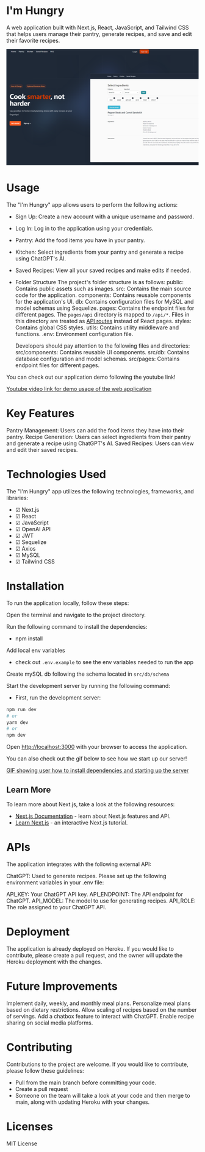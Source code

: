 # I'm Hungry

A web application built with Next.js, React, JavaScript, and Tailwind CSS that helps users manage their pantry, generate recipes, and save and edit their favorite recipes.

![Screenshot of web app](./public/images/readme-image.png)

# Usage

The "I'm Hungry" app allows users to perform the following actions:

- Sign Up: Create a new account with a unique username and password.
- Log In: Log in to the application using your credentials.
- Pantry: Add the food items you have in your pantry.
- Kitchen: Select ingredients from your pantry and generate a recipe using ChatGPT's AI.
- Saved Recipes: View all your saved recipes and make edits if needed.
- Folder Structure
  The project's folder structure is as follows:
  public: Contains public assets such as images.
  src: Contains the main source code for the application.
  components: Contains reusable components for the application's UI.
  db: Contains configuration files for MySQL and model schemas using Sequelize.
  pages: Contains the endpoint files for different pages.
  The `pages/api` directory is mapped to `/api/*`. Files in this directory are treated as [API routes](https://nextjs.org/docs/api-routes/introduction) instead of React pages.
  styles: Contains global CSS styles.
  utils: Contains utility middleware and functions.
  .env: Environment configuration file.

  Developers should pay attention to the following files and directories:
  src/components: Contains reusable UI components.
  src/db: Contains database configuration and model schemas.
  src/pages: Contains endpoint files for different pages.

You can check out our application demo following the youtube link!

[Youtube video link for demo usage of the web application](https://youtu.be/WdB640nxd3M)

# Key Features

Pantry Management: Users can add the food items they have into their pantry.
Recipe Generation: Users can select ingredients from their pantry and generate a recipe using ChatGPT's AI.
Saved Recipes: Users can view and edit their saved recipes.

# Technologies Used

The "I'm Hungry" app utilizes the following technologies, frameworks, and libraries:

- &#9745; Next.js
- &#9745; React
- &#9745; JavaScript
- &#9745; OpenAI API
- &#9745; JWT
- &#9745; Sequelize
- &#9745; Axios
- &#9745; MySQL
- &#9745; Tailwind CSS

# Installation

To run the application locally, follow these steps:

Open the terminal and navigate to the project directory.

Run the following command to install the dependencies:

- npm install

Add local env variables

- check out `.env.example` to see the env variables needed to run the app

Create mySQL db following the schema located in `src/db/schema`

Start the development server by running the following command:

- First, run the development server:

```bash
npm run dev
# or
yarn dev
# or
npm dev
```

Open [http://localhost:3000](http://localhost:3000) with your browser to access the application.

You can also check out the gif below to see how we start up our server!

[GIF showing user how to install dependencies and starting up the server](./public/images/readme.gif)

## Learn More

To learn more about Next.js, take a look at the following resources:

- [Next.js Documentation](https://nextjs.org/docs) - learn about Next.js features and API.
- [Learn Next.js](https://nextjs.org/learn) - an interactive Next.js tutorial.

# APIs

The application integrates with the following external API:

ChatGPT: Used to generate recipes. Please set up the following environment variables in your .env file:

API_KEY: Your ChatGPT API key.
API_ENDPOINT: The API endpoint for ChatGPT.
API_MODEL: The model to use for generating recipes.
API_ROLE: The role assigned to your ChatGPT API.

# Deployment

The application is already deployed on Heroku. If you would like to contribute, please create a pull request, and the owner will update the Heroku deployment with the changes.

# Future Improvements

Implement daily, weekly, and monthly meal plans.
Personalize meal plans based on dietary restrictions.
Allow scaling of recipes based on the number of servings.
Add a chatbox feature to interact with ChatGPT.
Enable recipe sharing on social media platforms.

# Contributing

Contributions to the project are welcome. If you would like to contribute, please follow these guidelines:

- Pull from the main branch before committing your code.
- Create a pull request
- Someone on the team will take a look at your code and then merge to main, along with updating Heroku with your changes.

# Licenses

MIT License
